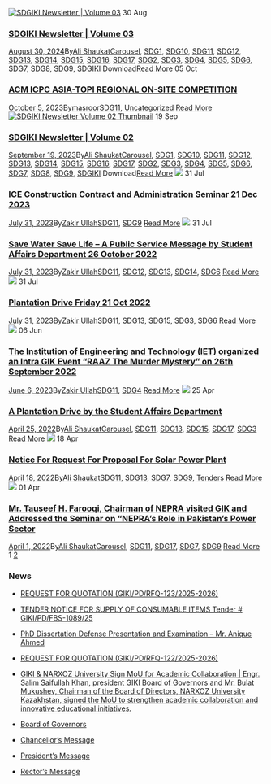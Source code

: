 [![SDGIKI Newsletter | Volume 03](https://giki.edu.pk/wp-content/uploads/2024/08/SDGiki-Vol-03-212x300.webp)](https://giki.edu.pk/2024/08/30/sdgiki-newsletter-volume-03/)
30
Aug
### [SDGIKI Newsletter | Volume 03](https://giki.edu.pk/2024/08/30/sdgiki-newsletter-volume-03/)
[August 30, 2024](https://giki.edu.pk/2024/08/30/)By[Ali Shaukat](https://giki.edu.pk/author/alishaukat/ "Posts by Ali Shaukat")[Carousel](https://giki.edu.pk/carousel_home/), [SDG1](https://giki.edu.pk/sdg1/), [SDG10](https://giki.edu.pk/sdg10/), [SDG11](https://giki.edu.pk/sdg11/), [SDG12](https://giki.edu.pk/sdg12/), [SDG13](https://giki.edu.pk/sdg13/), [SDG14](https://giki.edu.pk/sdg14/), [SDG15](https://giki.edu.pk/sdg15/), [SDG16](https://giki.edu.pk/sdg16/), [SDG17](https://giki.edu.pk/sdg17/), [SDG2](https://giki.edu.pk/sdg2/), [SDG3](https://giki.edu.pk/sdg3/), [SDG4](https://giki.edu.pk/sdg4/), [SDG5](https://giki.edu.pk/sdg5/), [SDG6](https://giki.edu.pk/sdg6/), [SDG7](https://giki.edu.pk/sdg7/), [SDG8](https://giki.edu.pk/sdg8/), [SDG9](https://giki.edu.pk/sdg9/), [SDGIKI](https://giki.edu.pk/sdgiki-cat/)
Download[Read More](https://giki.edu.pk/2024/08/30/sdgiki-newsletter-volume-03/)
05
Oct
### [ACM ICPC ASIA-TOPI REGIONAL ON-SITE COMPETITION](https://giki.edu.pk/2023/10/05/acm-icpc-asia-topi-regional-on-site-competition/)
[October 5, 2023](https://giki.edu.pk/2023/10/05/)By[masroor](https://giki.edu.pk/author/masroor/ "Posts by masroor")[SDG11](https://giki.edu.pk/sdg11/), [Uncategorized](https://giki.edu.pk/uncategorized/)
[Read More](https://giki.edu.pk/2023/10/05/acm-icpc-asia-topi-regional-on-site-competition/)
[![SDGIKI Newsletter Volume 02 Thumbnail](https://giki.edu.pk/sdg11/)](https://giki.edu.pk/2023/09/19/sdgiki-vol-02/)
19
Sep
### [SDGIKI Newsletter | Volume 02](https://giki.edu.pk/2023/09/19/sdgiki-vol-02/)
[September 19, 2023](https://giki.edu.pk/2023/09/19/)By[Ali Shaukat](https://giki.edu.pk/author/alishaukat/ "Posts by Ali Shaukat")[Carousel](https://giki.edu.pk/carousel_home/), [SDG1](https://giki.edu.pk/sdg1/), [SDG10](https://giki.edu.pk/sdg10/), [SDG11](https://giki.edu.pk/sdg11/), [SDG12](https://giki.edu.pk/sdg12/), [SDG13](https://giki.edu.pk/sdg13/), [SDG14](https://giki.edu.pk/sdg14/), [SDG15](https://giki.edu.pk/sdg15/), [SDG16](https://giki.edu.pk/sdg16/), [SDG17](https://giki.edu.pk/sdg17/), [SDG2](https://giki.edu.pk/sdg2/), [SDG3](https://giki.edu.pk/sdg3/), [SDG4](https://giki.edu.pk/sdg4/), [SDG5](https://giki.edu.pk/sdg5/), [SDG6](https://giki.edu.pk/sdg6/), [SDG7](https://giki.edu.pk/sdg7/), [SDG8](https://giki.edu.pk/sdg8/), [SDG9](https://giki.edu.pk/sdg9/), [SDGIKI](https://giki.edu.pk/sdgiki-cat/)
Download[Read More](https://giki.edu.pk/2023/09/19/sdgiki-vol-02/)
[![](https://giki.edu.pk/sdg11/)](https://giki.edu.pk/2023/07/31/ice-construction-contract-and-administration-seminar-21-dec-2023/)
31
Jul
### [ICE Construction Contract and Administration Seminar 21 Dec 2023](https://giki.edu.pk/2023/07/31/ice-construction-contract-and-administration-seminar-21-dec-2023/)
[July 31, 2023](https://giki.edu.pk/2023/07/31/)By[Zakir Ullah](https://giki.edu.pk/author/zakirullah/ "Posts by Zakir Ullah")[SDG11](https://giki.edu.pk/sdg11/), [SDG9](https://giki.edu.pk/sdg9/)
[Read More](https://giki.edu.pk/2023/07/31/ice-construction-contract-and-administration-seminar-21-dec-2023/)
[![](https://giki.edu.pk/sdg11/)](https://giki.edu.pk/2023/07/31/save-water-save-life-a-public-service-message-by-student-affairs-department-26-october-2022/)
31
Jul
### [Save Water Save Life – A Public Service Message by Student Affairs Department 26 October 2022](https://giki.edu.pk/2023/07/31/save-water-save-life-a-public-service-message-by-student-affairs-department-26-october-2022/)
[July 31, 2023](https://giki.edu.pk/2023/07/31/)By[Zakir Ullah](https://giki.edu.pk/author/zakirullah/ "Posts by Zakir Ullah")[SDG11](https://giki.edu.pk/sdg11/), [SDG12](https://giki.edu.pk/sdg12/), [SDG13](https://giki.edu.pk/sdg13/), [SDG14](https://giki.edu.pk/sdg14/), [SDG6](https://giki.edu.pk/sdg6/)
[Read More](https://giki.edu.pk/2023/07/31/save-water-save-life-a-public-service-message-by-student-affairs-department-26-october-2022/)
[![](https://giki.edu.pk/sdg11/)](https://giki.edu.pk/2023/07/31/plantation-drive-friday-21-oct-2022/)
31
Jul
### [Plantation Drive Friday 21 Oct 2022](https://giki.edu.pk/2023/07/31/plantation-drive-friday-21-oct-2022/)
[July 31, 2023](https://giki.edu.pk/2023/07/31/)By[Zakir Ullah](https://giki.edu.pk/author/zakirullah/ "Posts by Zakir Ullah")[SDG11](https://giki.edu.pk/sdg11/), [SDG13](https://giki.edu.pk/sdg13/), [SDG15](https://giki.edu.pk/sdg15/), [SDG3](https://giki.edu.pk/sdg3/), [SDG6](https://giki.edu.pk/sdg6/)
[Read More](https://giki.edu.pk/2023/07/31/plantation-drive-friday-21-oct-2022/)
[![](https://giki.edu.pk/sdg11/)](https://giki.edu.pk/2023/06/06/the-institution-of-engineering-and-technology-iet-organized-an-intra-gik-event-raaz-the-murder-mystery-on-26th-september-2022/)
06
Jun
### [The Institution of Engineering and Technology (IET) organized an Intra GIK Event “RAAZ The Murder Mystery” on 26th September 2022](https://giki.edu.pk/2023/06/06/the-institution-of-engineering-and-technology-iet-organized-an-intra-gik-event-raaz-the-murder-mystery-on-26th-september-2022/)
[June 6, 2023](https://giki.edu.pk/2023/06/06/)By[Zakir Ullah](https://giki.edu.pk/author/zakirullah/ "Posts by Zakir Ullah")[SDG11](https://giki.edu.pk/sdg11/), [SDG4](https://giki.edu.pk/sdg4/)
[Read More](https://giki.edu.pk/2023/06/06/the-institution-of-engineering-and-technology-iet-organized-an-intra-gik-event-raaz-the-murder-mystery-on-26th-september-2022/)
[![](https://giki.edu.pk/sdg11/)](https://giki.edu.pk/2022/04/25/a-plantation-drive-by-the-student-affairs-department/)
25
Apr
### [A Plantation Drive by the Student Affairs Department](https://giki.edu.pk/2022/04/25/a-plantation-drive-by-the-student-affairs-department/)
[April 25, 2022](https://giki.edu.pk/2022/04/25/)By[Ali Shaukat](https://giki.edu.pk/author/alishaukat/ "Posts by Ali Shaukat")[Carousel](https://giki.edu.pk/carousel_home/), [SDG11](https://giki.edu.pk/sdg11/), [SDG13](https://giki.edu.pk/sdg13/), [SDG15](https://giki.edu.pk/sdg15/), [SDG17](https://giki.edu.pk/sdg17/), [SDG3](https://giki.edu.pk/sdg3/)
[Read More](https://giki.edu.pk/2022/04/25/a-plantation-drive-by-the-student-affairs-department/)
[![](https://giki.edu.pk/sdg11/)](https://giki.edu.pk/2022/04/18/notice-for-request-for-proposal-for-solar-power-plant/)
18
Apr
### [Notice For Request For Proposal For Solar Power Plant](https://giki.edu.pk/2022/04/18/notice-for-request-for-proposal-for-solar-power-plant/)
[April 18, 2022](https://giki.edu.pk/2022/04/18/)By[Ali Shaukat](https://giki.edu.pk/author/alishaukat/ "Posts by Ali Shaukat")[SDG11](https://giki.edu.pk/sdg11/), [SDG13](https://giki.edu.pk/sdg13/), [SDG7](https://giki.edu.pk/sdg7/), [SDG9](https://giki.edu.pk/sdg9/), [Tenders](https://giki.edu.pk/tenders/)
[Read More](https://giki.edu.pk/2022/04/18/notice-for-request-for-proposal-for-solar-power-plant/)
[![](https://giki.edu.pk/sdg11/)](https://giki.edu.pk/2022/04/01/mr-tauseef-h-farooqi-chairman-of-nepra-visited-gik-and-addressed-the-seminar-on-nepras-role-in-pakistans-power-sector/)
01
Apr
### [Mr. Tauseef H. Farooqi, Chairman of NEPRA visited GIK and Addressed the Seminar on “NEPRA’s Role in Pakistan’s Power Sector](https://giki.edu.pk/2022/04/01/mr-tauseef-h-farooqi-chairman-of-nepra-visited-gik-and-addressed-the-seminar-on-nepras-role-in-pakistans-power-sector/)
[April 1, 2022](https://giki.edu.pk/2022/04/01/)By[Ali Shaukat](https://giki.edu.pk/author/alishaukat/ "Posts by Ali Shaukat")[Carousel](https://giki.edu.pk/carousel_home/), [SDG11](https://giki.edu.pk/sdg11/), [SDG17](https://giki.edu.pk/sdg17/), [SDG7](https://giki.edu.pk/sdg7/), [SDG9](https://giki.edu.pk/sdg9/)
[Read More](https://giki.edu.pk/2022/04/01/mr-tauseef-h-farooqi-chairman-of-nepra-visited-gik-and-addressed-the-seminar-on-nepras-role-in-pakistans-power-sector/)
1 [2](https://giki.edu.pk/sdg11/page/2/) [](https://giki.edu.pk/sdg11/page/2/)
### News
  * [REQUEST FOR QUOTATION (GIKI/PD/RFQ-123/2025-2026)](https://giki.edu.pk/2025/10/17/request-for-quotation-giki-pd-rfq-123-2025-2026/)
  * [TENDER NOTICE FOR SUPPLY OF CONSUMABLE ITEMS Tender # GIKI/PD/FBS-1089/25](https://giki.edu.pk/2025/10/16/tender-notice-for-supply-of-consumable-items-tender-giki-pd-fbs-1089-25/)
  * [PhD Dissertation Defense Presentation and Examination – Mr. Anique Ahmed](https://giki.edu.pk/2025/10/14/phd-dissertation-defense-presentation-and-examination-mr-anique-ahmed/)
  * [REQUEST FOR QUOTATION (GIKI/PD/RFQ-122/2025-2026)](https://giki.edu.pk/2025/10/14/request-for-quotation-giki-pd-rfq-122-2025-2026/)
  * [GIKI & NARXOZ University Sign MoU for Academic Collaboration | Engr. Salim Saifullah Khan, president GIKI Board of Governors and Mr. Bulat Mukushev, Chairman of the Board of Directors, NARXOZ University Kazakhstan, signed the MoU to strengthen academic collaboration and innovative educational initiatives.](https://giki.edu.pk/2025/10/13/giki-narxoz-university-sign-mou-for-academic-collaboration-engr-salim-saifullah-khan-president-giki-board-of-governors-and-mr-bulat-mukushev-chairman-of-the-board-of-directors-narxoz-univ/)


  * [Board of Governors](https://giki.edu.pk/board-of-governors/)
  * [Chancellor’s Message](https://giki.edu.pk/?page_id=14826)
  * [President’s Message](https://giki.edu.pk/presidents-message/)
  * [Rector’s Message](https://giki.edu.pk/rectors-message/)


